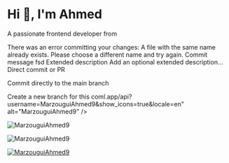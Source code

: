 <h1>Hi 👋, I'm Ahmed</h1>
<p>A passionate frontend developer from </p>
There was an error committing your changes: A file with the same name already exists. Please choose a different name and try again.
Commit message
fsd
Extended description
Add an optional extended description...
Direct commit or PR

Commit directly to the main branch

Create a new branch for this coml.app/api?username=MarzouguiAhmed9&show_icons=true&locale=en" alt="MarzouguiAhmed9" /></p>
<p><img align="center" src="https://github-readme-streak-stats.herokuapp.com/?user=MarzouguiAhmed9&" alt="MarzouguiAhmed9" /></p>
<p><img src="https://github-readme-stats.vercel.app/api/top-langs?username=MarzouguiAhmed9&show_icons=true&locale=en&layout=compact" alt="MarzouguiAhmed9" /></p>
<p><a href="https://github.com/ryo-ma/github-profile-trophy"><img src="https://github-profile-trophy.vercel.app/?username=MarzouguiAhmed9" alt="MarzouguiAhmed9" /></a></p>
